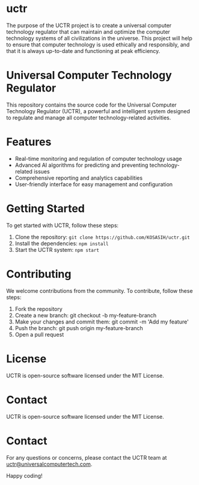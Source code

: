 # uctr
The purpose of the UCTR project is to create a universal computer technology regulator that can maintain and optimize the computer technology systems of all civilizations in the universe. This project will help to ensure that computer technology is used ethically and responsibly, and that it is always up-to-date and functioning at peak efficiency.

# Universal Computer Technology Regulator

This repository contains the source code for the Universal Computer Technology Regulator (UCTR), a powerful and intelligent system designed to regulate and manage all computer technology-related activities.

# Features

- Real-time monitoring and regulation of computer technology usage
- Advanced AI algorithms for predicting and preventing technology-related issues
- Comprehensive reporting and analytics capabilities
- User-friendly interface for easy management and configuration

# Getting Started

To get started with UCTR, follow these steps:

1. Clone the repository: `git clone https://github.com/KOSASIH/uctr.git`
2. Install the dependencies: `npm install`
3. Start the UCTR system: `npm start`

# Contributing

We welcome contributions from the community. To contribute, follow these steps:

1. Fork the repository
2. Create a new branch: git checkout -b my-feature-branch
3. Make your changes and commit them: git commit -m 'Add my feature'
4. Push the branch: git push origin my-feature-branch
5. Open a pull request

# License

UCTR is open-source software licensed under the MIT License.

# Contact

UCTR is open-source software licensed under the MIT License.

# Contact

For any questions or concerns, please contact the UCTR team at uctr@universalcomputertech.com.

Happy coding!
